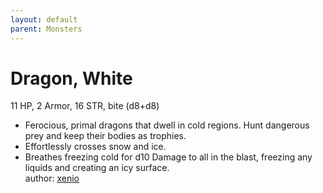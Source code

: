 ```yaml
---
layout: default
parent: Monsters
---
```

# Dragon, White
11 HP, 2 Armor, 16 STR, bite (d8+d8)  
- Ferocious, primal dragons that dwell in cold regions.   Hunt dangerous prey and keep their bodies as trophies.  
- Effortlessly crosses snow and ice.  
- Breathes freezing cold for d10 Damage to all in the blast, freezing any liquids and creating an icy surface.  
author: [xenio](https://xenioinabottle.blogspot.com)
